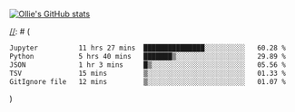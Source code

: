 <!--
**icedpanda/icedpanda** is a ✨ _special_ ✨ repository because its `README.md` (this file) appears on your GitHub profile.

Here are some ideas to get you started:

- 🔭 I’m currently working on ...
- 🌱 I’m currently learning ...
- 👯 I’m looking to collaborate on ...
- 🤔 I’m looking for help with ...
- 💬 Ask me about ...
- 📫 How to reach me: ...
- 😄 Pronouns: ...
- ⚡ Fun fact: ...
-->
[![Ollie's GitHub stats](https://github-readme-stats-icedpanda.vercel.app/api?username=icedpanda&count_private=true&show_icons=true)](https://github.com/icedpanda)

[//]: # (---)

[//]: # (📊 **This week I spent my time on:**)

[//]: # (<!--START_SECTION:waka-->

```txt
Jupyter          11 hrs 27 mins  ███████████████░░░░░░░░░░   60.28 %
Python           5 hrs 40 mins   ███████▒░░░░░░░░░░░░░░░░░   29.89 %
JSON             1 hr 3 mins     █▒░░░░░░░░░░░░░░░░░░░░░░░   05.56 %
TSV              15 mins         ▒░░░░░░░░░░░░░░░░░░░░░░░░   01.33 %
GitIgnore file   12 mins         ▒░░░░░░░░░░░░░░░░░░░░░░░░   01.07 %
```

<!--END_SECTION:waka-->)
